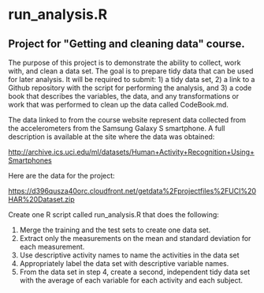 # run_analysis.R
Project for "Getting and cleaning data" course.
----------------------------------------------------------

The purpose of this project is to demonstrate the ability to collect, work with, and clean a data set. The goal is to prepare
tidy data that can be used for later analysis. It will be required to submit: 1) a tidy data set, 2) a link to a Github repository
with the script for performing the analysis, and 3) a code book that describes the variables, the data, and any transformations
or work that was performed to clean up the data called CodeBook.md.

The data linked to from the course website represent data collected from the accelerometers from the Samsung Galaxy S smartphone.
A full description is available at the site where the data was obtained: 

http://archive.ics.uci.edu/ml/datasets/Human+Activity+Recognition+Using+Smartphones 

Here are the data for the project: 

https://d396qusza40orc.cloudfront.net/getdata%2Fprojectfiles%2FUCI%20HAR%20Dataset.zip 

Create one R script called run_analysis.R that does the following: 

  1. Merge the training and the test sets to create one data set.
  2. Extract only the measurements on the mean and standard deviation for each measurement. 
  3. Use descriptive activity names to name the activities in the data set
  4. Appropriately label the data set with descriptive variable names. 
  5. From the data set in step 4, create a second, independent tidy data set with the average of each variable for each activity and 
each subject.
